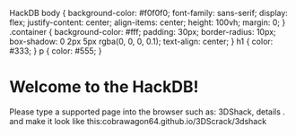 HackDB body { background-color: #f0f0f0; font-family: sans-serif; display: flex; justify-content: center; align-items: center; height: 100vh; margin: 0; } .container { background-color: #fff; padding: 30px; border-radius: 10px; box-shadow: 0 2px 5px rgba(0, 0, 0, 0.1); text-align: center; } h1 { color: #333; } p { color: #555; }

Welcome to the HackDB!
======================

Please type a supported page into the browser such as: 3DShack, details . and make it look like this:cobrawagon64.github.io/3DScrack/3dshack
